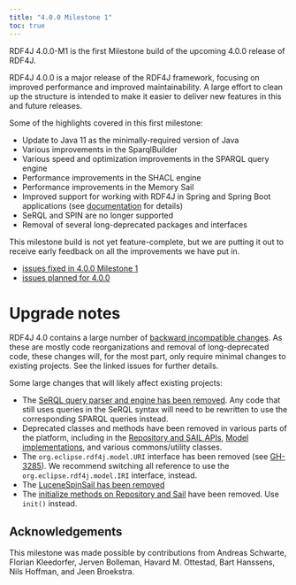 ```yaml
---
title: "4.0.0 Milestone 1"
toc: true
---
```

RDF4J 4.0.0-M1 is the first Milestone build of the upcoming 4.0.0 release of RDF4J.

RDF4J 4.0.0 is a major release of the RDF4J framework, focusing on improved performance and improved maintainability. A large effort to clean up the structure is intended to make it easier to deliver new features in this and future releases.

Some of the highlights covered in this first milestone:

- Update to Java 11 as the minimally-required version of Java
- Various improvements in the SparqlBuilder
- Various speed and optimization improvements in the SPARQL query engine
- Performance improvements in the SHACL engine
- Performance improvements in the Memory Sail
- Improved support for working with RDF4J in Spring and Spring Boot applications (see [documentation](/documentation/programming/spring) for details)
- SeRQL and SPIN are no longer supported
- Removal of several long-deprecated packages and interfaces

This milestone build is not yet feature-complete, but we are putting it out to receive early feedback on all the improvements we have put in.

 - [issues fixed in 4.0.0 Milestone 1](https://github.com/eclipse/rdf4j/issues?q=is%3Aissue+label%3AM1+is%3Aclosed+milestone%3A4.0.0)
 - [issues planned for 4.0.0](https://github.com/eclipse/rdf4j/milestone/30)

# Upgrade notes

RDF4J 4.0 contains a large number of [backward incompatible changes](https://github.com/eclipse/rdf4j/issues?q=is%3Aissue+milestone%3A4.0.0+label%3A%22%E2%9B%94+Not+backwards+compatible%22+is%3Aclosed). As these are mostly code reorganizations and removal of long-deprecated code, these changes will, for the most part, only require minimal changes to existing projects. See the linked issues for further details.

Some large changes that will likely affect existing projects: 

- The [SeRQL query parser and engine has been removed](https://github.com/eclipse/rdf4j/issues/2992). Any code that still uses queries in the SeRQL syntax will need to be rewritten to use the corresponding SPARQL queries instead.
- Deprecated classes and methods have been removed in various parts of the platform, including in the [Repository and SAIL APIs](https://github.com/eclipse/rdf4j/issues/3433), [Model implementations](https://github.com/eclipse/rdf4j/issues/3286), and various commons/utility classes. 
- The `org.eclipse.rdf4j.model.URI` interface has been removed (see [GH-3285](https://github.com/eclipse/rdf4j/issues/3285)). We recommend switching all reference to use the `org.eclipse.rdf4j.model.IRI` interface, instead.
- The [LuceneSpinSail has been removed](https://github.com/eclipse/rdf4j/issues/1706)
- The [initialize methods on Repository and Sail](https://github.com/eclipse/rdf4j/issues/1243) have been removed. Use `init()` instead.

## Acknowledgements

This milestone was made possible by contributions from Andreas Schwarte, Florian Kleedorfer, Jerven Bolleman, Havard M. Ottestad, Bart Hanssens, Nils Hoffman, and Jeen Broekstra.
